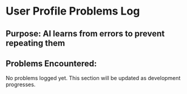 # User Profile Problems Log

## Purpose: AI learns from errors to prevent repeating them

<!-- Format for each problem:
Date: [date]
Task: [task name]
Problem: [what went wrong]
Root Cause: [why it happened]
Solution: [how it was fixed]
Prevention: [how to avoid in future]
-->

## Problems Encountered:

No problems logged yet. This section will be updated as development progresses.